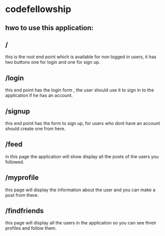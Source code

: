 # codefellowship


## hwo to use this application:
## / 
this is the root end point which is available for non logged in users, it has two buttons one for login and one for sign up.

## /login 
this end point has the login form , the user should use it to sign in to the application if he has an account.

## /signup
this end point has the form to sign up, for users who dont have an account should create one from here.

## /feed
in this page the application will show display all the posts of the users you followed.

## /myprofile 
this page will display the information about the user and you can make a post from there.

## /findfriends
this page will display all the users in the application so you can see threir profiles and follow them.
